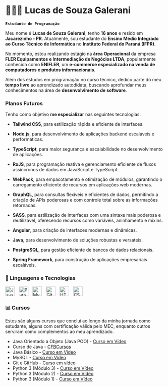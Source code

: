 # 👩🏻‍💻 Lucas de Souza Galerani

**`Estudante de Programação`**

Meu nome é **Lucas de Souza Galerani**, tenho **16 anos** e resido em **Jacarezinho - PR**. Atualmente, sou estudante do **Ensino Médio Integrado ao Curso Técnico de Informática** no **Instituto Federal do Paraná (IFPR)**.  

No momento, estou realizando estágio na **área Operacional** da empresa **FLER Equipamentos e Intermediação de Negócios LTDA**, popularmente conhecida como **ENIFLER**, um **e-commerce especializado na venda de computadores e produtos informacionais**.  

Além dos estudos em programação no curso técnico, dedico parte do meu **tempo livre** ao aprendizado autodidata, buscando aprofundar meus conhecimentos na área de **desenvolvimento de software**.  

### Planos Futuros  
Tenho como objetivo **me especializar** nas seguintes tecnologias:
- **Tailwind CSS**, para estilização rápida e eficiente de interfaces.  
- **Node.js**, para desenvolvimento de aplicações backend escaláveis e performáticas.
- **TypeScript**, para maior segurança e escalabilidade no desenvolvimento de aplicações.
- **RxJS**, para programação reativa e gerenciamento eficiente de fluxos assíncronos de dados em JavaScript e TypeScript.
- **WebPack**, para empacotamento e otimização de módulos, garantindo o carregamento eficiente de recursos em aplicações web modernas.
- **GraphQL**, para consultas flexíveis e eficientes de dados, permitindo a criação de APIs poderosas e com controle total sobre as informações retornadas.
- **SASS**, para estilização de interfaces com uma sintaxe mais poderosa e reutilizável, oferecendo recursos como variáveis, aninhamento e mixins.

- **Angular**, para criação de interfaces modernas e dinâmicas.  
- **Java**, para desenvolvimento de soluções robustas e versáteis.  
- **PostgreSQL**, para gestão eficiente de bancos de dados relacionais.  
- **Spring Framework**, para construção de aplicações empresariais escaláveis.   

### 🤖 Linguagens e Tecnologias
<img 
    align="left" 
    alt="Java" 
    title="Java"
    width="30px" 
    style="padding-right: 10px;" 
    src="https://cdn.jsdelivr.net/gh/devicons/devicon@latest/icons/java/java-original.svg" 
/>
<img 
    align="left" 
    alt="Python" 
    title="Python"
    width="30px" 
    style="padding-right: 10px;" 
    src="https://cdn.jsdelivr.net/gh/devicons/devicon@latest/icons/python/python-original.svg" 
/>

<img 
    align="left" 
    alt="MySQL" 
    title="MySQL"
    width="30px" 
    style="padding-right: 10px;" 
    src="https://cdn.jsdelivr.net/gh/devicons/devicon@latest/icons/mysql/mysql-original.svg" 
/>
<img 
    align="left" 
    alt="Git" 
    title="Git"
    width="30px" 
    style="padding-right: 10px;" 
    src="https://cdn.jsdelivr.net/gh/devicons/devicon@latest/icons/git/git-original.svg" 
/>
<img 
    align="left" 
    alt="HTML"
    title="HTML" 
    width="30px" 
    style="padding-right: 10px;" 
    src="https://cdn.jsdelivr.net/gh/devicons/devicon@latest/icons/html5/html5-original.svg" 
/>
<img 
    align="left" 
    alt="CSS" 
    title="CSS"
    width="30px" 
    style="padding-right: 10px;" 
    src="https://cdn.jsdelivr.net/gh/devicons/devicon@latest/icons/css3/css3-original.svg" 
/>

<br/>
<br/>

### 📊 Cursos

Estes são alguns cursos que concluí ao longo da minha jornada como estudante, alguns com certificação válida pelo MEC, enquanto outros serviram como complementos ao meu aprendizado.
- Java Orientado a Objeto (Java POO) - [Curso em Vídeo](https://www.cursoemvideo.com/curso/java-poo/)
- Curso de Java - [CFBCursos](https://www.youtube.com/watch?v=JdTYEa3wg8s&list=PLx4x_zx8csUjFC5WWjoNUL7LOOD7LCKRW)
- Java Básico - [Curso em Vídeo](https://www.cursoemvideo.com/curso/java-basico/)
- MySQL - [Curso em Vídeo](https://www.cursoemvideo.com/curso/mysql/)
- Git e GitHub - [Curso em vídeo](https://www.cursoemvideo.com/curso/curso-de-git-e-github/)
- Python 3 (Módulo 3) - [Curso em Vídeo](https://www.cursoemvideo.com/curso/python-3-mundo-3/)
- Python 3 (Módulo 2) - [Curso em Vídeo](https://www.cursoemvideo.com/curso/python-3-mundo-2/)
- Python 3 (Módulo 1) - [Curso em Vídeo](https://www.cursoemvideo.com/curso/python-3-mundo-1/)
